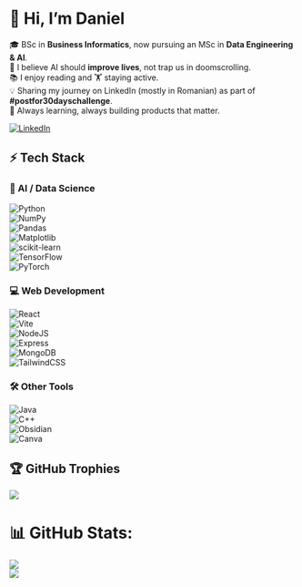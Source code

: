 # 👋 Hi, I’m Daniel  

🎓 BSc in **Business Informatics**, now pursuing an MSc in **Data Engineering & AI**.  
🤖 I believe AI should **improve lives**, not trap us in doomscrolling.  
📚 I enjoy reading and 🏋️ staying active.  
💡 Sharing my journey on LinkedIn (mostly in Romanian) as part of **#postfor30dayschallenge**.  
🌱 Always learning, always building products that matter.  

[![LinkedIn](https://img.shields.io/badge/LinkedIn-%230077B5.svg?logo=linkedin&logoColor=white)](https://linkedin.com/in/tascudaniel) 

## ⚡ Tech Stack  

### 🧠 AI / Data Science  
![Python](https://img.shields.io/badge/python-3670A0?style=plastic&logo=python&logoColor=ffdd54)  
![NumPy](https://img.shields.io/badge/numpy-%23013243.svg?style=plastic&logo=numpy&logoColor=white)  
![Pandas](https://img.shields.io/badge/pandas-%23150458.svg?style=plastic&logo=pandas&logoColor=white)  
![Matplotlib](https://img.shields.io/badge/Matplotlib-%23ffffff.svg?style=plastic&logo=Matplotlib&logoColor=black)  
![scikit-learn](https://img.shields.io/badge/scikit--learn-%23F7931E.svg?style=plastic&logo=scikit-learn&logoColor=white)  
![TensorFlow](https://img.shields.io/badge/TensorFlow-%23FF6F00.svg?style=plastic&logo=TensorFlow&logoColor=white)  
![PyTorch](https://img.shields.io/badge/PyTorch-%23EE4C2C.svg?style=plastic&logo=PyTorch&logoColor=white)  

### 💻 Web Development  
![React](https://img.shields.io/badge/react-%2320232a.svg?style=plastic&logo=react&logoColor=%2361DAFB)  
![Vite](https://img.shields.io/badge/vite-%23646CFF.svg?style=plastic&logo=vite&logoColor=white)  
![NodeJS](https://img.shields.io/badge/node.js-6DA55F?style=plastic&logo=node.js&logoColor=white)  
![Express](https://img.shields.io/badge/express-%23404d59.svg?style=plastic&logo=express&logoColor=%2361DAFB)  
![MongoDB](https://img.shields.io/badge/MongoDB-%234ea94b.svg?style=plastic&logo=mongodb&logoColor=white)  
![TailwindCSS](https://img.shields.io/badge/tailwindcss-%2338B2AC.svg?style=for-the-badge&logo=tailwind-css&logoColor=white)  

### 🛠️ Other Tools  
![Java](https://img.shields.io/badge/java-%23ED8B00.svg?style=plastic&logo=openjdk&logoColor=white)  
![C++](https://img.shields.io/badge/c++-%2300599C.svg?style=plastic&logo=c%2B%2B&logoColor=white)  
![Obsidian](https://img.shields.io/badge/Obsidian-%23483699.svg?style=for-the-badge&logo=obsidian&logoColor=white)  
![Canva](https://img.shields.io/badge/Canva-%2300C4CC.svg?style=for-the-badge&logo=Canva&logoColor=white)  

## 🏆 GitHub Trophies
![](https://github-profile-trophy.vercel.app/?username=DanniTSC&theme=dracula&no-frame=false&no-bg=false&margin-w=4)

# 📊 GitHub Stats:
![](https://nirzak-streak-stats.vercel.app/?user=DanniTSC&theme=dark&hide_border=false)<br/>
![](https://github-readme-stats.vercel.app/api/top-langs/?username=DanniTSC&theme=dark&hide_border=false&include_all_commits=true&count_private=false&layout=compact)
